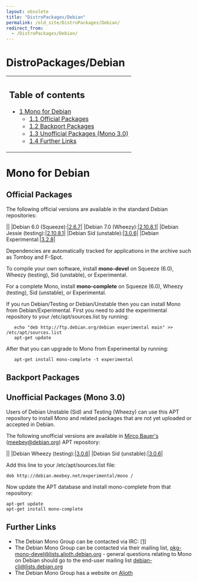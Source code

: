 ```yaml
---
layout: obsolete
title: "DistroPackages/Debian"
permalink: /old_site/DistroPackages/Debian/
redirect_from:
  - /DistroPackages/Debian/
---
```


DistroPackages/Debian
=====================

<table>
<col width="100%" />
<tbody>
<tr class="odd">
<td align="left"><h2>Table of contents</h2>
<ul>
<li><a href="#mono-for-debian">1 Mono for Debian</a>
<ul>
<li><a href="#official-packages">1.1 Official Packages</a></li>
<li><a href="#backport-packages">1.2 Backport Packages</a></li>
<li><a href="#unofficial-packages-mono-30">1.3 Unofficial Packages (Mono 3.0)</a></li>
<li><a href="#further-links">1.4 Further Links</a></li>
</ul></li>
</ul></td>
</tr>
</tbody>
</table>

Mono for Debian
===============

Official Packages
-----------------

The following official versions are available in the standard Debian repositories:

||
|Debian 6.0 (Squeeze):|[2.6.7](http://packages.debian.org/squeeze/mono-runtime)|
|Debian 7.0 (Wheezy):|[2.10.8.1](http://packages.debian.org/squeeze/mono-runtime)|
|Debian Jessie (testing):|[2.10.8.1](http://packages.debian.org/testing/mono-runtime)|
|Debian Sid (unstable):|[3.0.6](http://packages.debian.org/unstable/mono-runtime)|
|Debian Experimental:|[3.2.8](http://packages.debian.org/experimental/mono-runtime)|

Dependencies are automatically tracked for applications in the archive such as Tomboy and F-Spot.

To compile your own software, install **mono-devel** on Squeeze (6.0), Wheezy (testing), Sid (unstable), or Experimental.

For a complete Mono, install **mono-complete** on Squeeze (6.0), Wheezy (testing), Sid (unstable), or Experimental.

If you run Debian/Testing or Debian/Unstable then you can install Mono from Debian/Experimental. First you need to add the experimental repository to your /etc/apt/sources.list by running:

       echo "deb http://ftp.debian.org/debian experimental main" >> /etc/apt/sources.list
       apt-get update

After that you can upgrade to Mono from Experimental by running:

       apt-get install mono-complete -t experimental

Backport Packages
-----------------

Unofficial Packages (Mono 3.0)
------------------------------

Users of Debian Unstable (Sid) and Testing (Wheezy) can use this APT repository to install Mono and related packages that are not yet uploaded or accepted in Debian.

The following unofficial versions are available in [Mirco Bauer's](https://www.meebey.net/) ([meebey@debian.org](http://qa.debian.org/developer.php?login=meebey@debian.org)) APT repository:

||
|Debian Wheezy (testing):|[3.0.6](http://debian.meebey.net/experimental/mono)|
|Debian Sid (unstable):|[3.0.6](http://debian.meebey.net/experimental/mono)|

Add this line to your /etc/apt/sources.list file:

    deb http://debian.meebey.net/experimental/mono /

Now update the APT database and install mono-complete from that repository:

    apt-get update
    apt-get install mono-complete

Further Links
-------------

-   The Debian Mono Group can be contacted via IRC: [[1]](irc://irc.oftc.net/#debian-cli)
-   The Debian Mono Group can be contacted via their mailing list, [pkg-mono-devel@lists.alioth.debian.org](http://lists.alioth.debian.org/mailman/listinfo/pkg-mono-devel) - general questions relating to Mono on Debian should go to the end-user mailing list [debian-cli@lists.debian.org](http://lists.debian.org/debian-cli/)
-   The Debian Mono Group has a website on [Alioth](http://pkg-mono.alioth.debian.org/)


